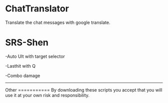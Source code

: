 ChatTranslator
===========
Translate the chat messages with google translate.

SRS-Shen
===========
-Auto Ult with target selector

-Lasthit with Q

-Combo damage


<hr>
Other
===========
By downloading these scripts you accept that you will use it at your own risk and responsibility.

